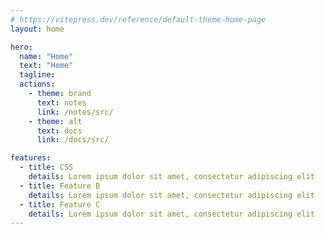 ```yaml
---
# https://vitepress.dev/reference/default-theme-home-page
layout: home

hero:
  name: "Home"
  text: "Home"
  tagline:
  actions:
    - theme: brand
      text: notes
      link: /notes/src/
    - theme: alt
      text: docs
      link: /docs/src/

features:
  - title: CSS
    details: Lorem ipsum dolor sit amet, consectetur adipiscing elit
  - title: Feature B
    details: Lorem ipsum dolor sit amet, consectetur adipiscing elit
  - title: Feature C
    details: Lorem ipsum dolor sit amet, consectetur adipiscing elit
---
```

